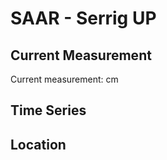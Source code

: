 # SAAR - Serrig UP

## Current Measurement

Current measurement: <Value topic="rivers/pegel-online/SAAR/Serrig_UP/measurementValue"/> cm

## Time Series

<TimeSeries topic="rivers/pegel-online/SAAR/Serrig_UP/measurementValue" period="week" />

## Location

<WorldMap>
  <Marker lat="49.56545161766136" lon="6.589893642417321" labelTopic="rivers/pegel-online/SAAR/Serrig_UP" />
</WorldMap>
